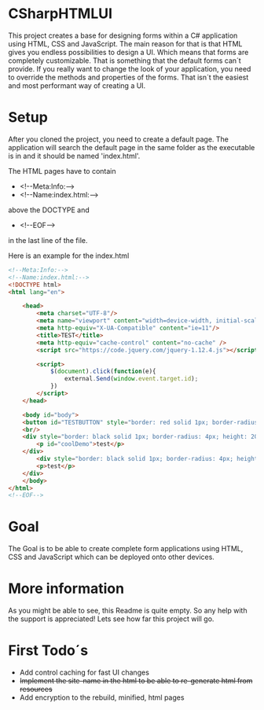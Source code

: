 # CSharpHTMLUI
This project creates a base for designing forms within a C# application using HTML, CSS and JavaScript. The main reason for that is that HTML gives you endless possibilities to design a UI. Which means that forms are completely customizable. That is something that the default forms can´t provide. If you really want to change the look of your application, you need to override the methods and properties of the forms. That isn´t the easiest and most performant way of creating a UI.

# Setup
After you cloned the project, you need to create a default page. The application will search the default page in the same folder as the executable is in and it should be named 'index.html'.

The HTML pages have to contain 
- &lt;!--Meta:Info:--&gt;
- &lt;!--Name:index.html:--&gt;

above the DOCTYPE and 
- &lt;!--EOF--&gt;

in the last line of the file.

Here is an example for the index.html
```html
<!--Meta:Info:-->
<!--Name:index.html:-->
<!DOCTYPE html>
<html lang="en">

    <head>
        <meta charset="UTF-8"/>
        <meta name="viewport" content="width=device-width, initial-scale=1.0"/>
        <meta http-equiv="X-UA-Compatible" content="ie=11"/>
		<title>TEST</title>
		<meta http-equiv="cache-control" content="no-cache" />
		<script src="https://code.jquery.com/jquery-1.12.4.js"></script>

        <script>
			$(document).click(function(e){
				external.Send(window.event.target.id);
            })
        </script>
    </head>

    <body id="body">
	<button id="TESTBUTTON" style="border: red solid 1px; border-radius: 2px;">Click me</button>
	<br/>
	<div style="border: black solid 1px; border-radius: 4px; height: 200px; width: 200px; background-color: grey;">
		<p id="coolDemo">test</p>
	</div>
		<div style="border: black solid 1px; border-radius: 4px; height: 200px; width: 200px; background-color: grey; margin: auto;">
		<p>test</p>
	</div>
	</body>
</html>
<!--EOF-->
```

# Goal
The Goal is to be able to create complete form applications using HTML, CSS and JavaScript which can be deployed onto other devices.

# More information
As you might be able to see, this Readme is quite empty. So any help with the support is appreciated! Lets see how far this project will go.

# First Todo´s
- Add control caching for fast UI changes
- ~~Implement the site-name in the html to be able to re-generate html from resources~~
- Add encryption to the rebuild, minified, html pages
